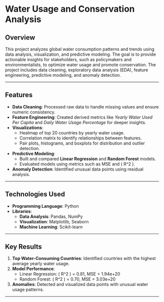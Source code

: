 # **Water Usage and Conservation Analysis**

## **Overview**
This project analyzes global water consumption patterns and trends using data analysis, visualization, and predictive modeling. The goal is to provide actionable insights for stakeholders, such as policymakers and environmentalists, to optimize water usage and promote conservation. The project includes data cleaning, exploratory data analysis (EDA), feature engineering, predictive modeling, and anomaly detection.

---

## **Features**
- **Data Cleaning**: Processed raw data to handle missing values and ensure numeric consistency.
- **Feature Engineering**: Created derived metrics like *Yearly Water Used Per Capita* and *Daily Water Usage Percentage* for deeper insights.
- **Visualizations**:
  - Heatmap of top 20 countries by yearly water usage.
  - Correlation matrix to identify relationships between features.
  - Pair plots, histograms, and boxplots for distribution and outlier detection.
- **Predictive Modeling**:
  - Built and compared **Linear Regression** and **Random Forest** models.
  - Evaluated models using metrics such as MSE and \( R^2 \).
- **Anomaly Detection**: Identified unusual data points using residual analysis.

---

## **Technologies Used**
- **Programming Language**: Python  
- **Libraries**:
  - **Data Analysis**: Pandas, NumPy
  - **Visualization**: Matplotlib, Seaborn
  - **Machine Learning**: Scikit-learn

---

## **Key Results**
1. **Top Water-Consuming Countries**: Identified countries with the highest average yearly water usage.
2. **Model Performance**:
   - Linear Regression: \( R^2 \) = 0.81, MSE = 1.94e+20
   - Random Forest: \( R^2 \) = 0.70, MSE = 3.03e+20
3. **Anomalies**: Detected and visualized data points with unusual water usage patterns.

---


